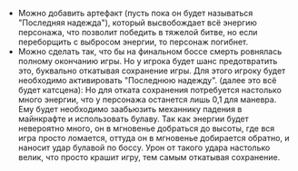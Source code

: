 - Можно добавить артефакт (пусть пока он будет называться "Последняя надежда"), который высвобождает всё энергию персонажа, что позволит победить в тяжелой битве, но если переборщить с выбросом энергии, то персонаж погибнет.
- Можно сделать так, что бы на финальном боссе смерть ровнялась полному окончанию игры. Но у игрока будет шанс предотвратить это, буквально откатывая сохранение игры. Для этого игроку будет необходимо активировать "Последнюю надежду".            (далее это всё будет катсцена): Но для отката сохранения потребуется настолько много энергии, что у персонажа останется лишь 0,1 для маневра. Ему будет необходимо заабьюзить механнику падения в майнкрафте и использовать булаву. Так как энергии будет невероятно много, он в мгновенье добраться до высоты, где вся игра просто ломается, оттуда он в мгновенье добирается обратно, и наносит удар булавой по боссу. Урон от такого удара настолько велик, что просто крашит игру, тем самым откатывая сохранение.